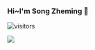 ### Hi~I'm Song Zheming 👋

![visitors](https://visitor-badge.glitch.me/badge?page_id=szm8991.szm8991&left_color=green&right_color=red)

![](https://github-readme-stats.vercel.app/api?username=fantingsheng)
<!--
**szm8991/szm8991** is a ✨ _special_ ✨ repository because its `README.md` (this file) appears on your GitHub profile.

Here are some ideas to get you started:

- 🔭 I’m currently working on ...
- 🌱 I’m currently learning ...
- 👯 I’m looking to collaborate on ...
- 🤔 I’m looking for help with ...
- 💬 Ask me about ...
- 📫 How to reach me: ...
- 😄 Pronouns: ...
- ⚡ Fun fact: ...
-->
